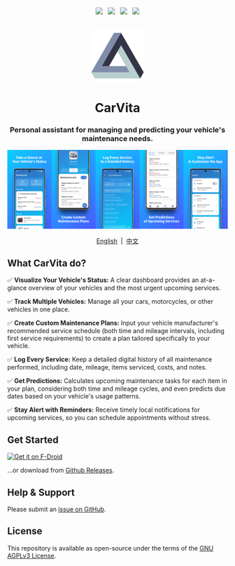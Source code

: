 <p align="center">
  <br/>
  <a href="https://opensource.org/license/agpl-v3" target="_blank"><img src="https://img.shields.io/github/license/JeziL/carvita?style=for-the-badge&color=39a9db&logoColor=000000&labelColor=ececec"></a>
  &nbsp;
  <img src="https://img.shields.io/github/actions/workflow/status/JeziL/carvita/flutter.yml?style=for-the-badge&logoColor=000000&labelColor=ececec">
  &nbsp;
  <a href="https://github.com/JeziL/carvita/releases/latest"><img src="https://img.shields.io/github/v/release/JeziL/carvita?style=for-the-badge&color=f39237&logoColor=000000&labelColor=ececec"></a>
  &nbsp;
  <a href="https://f-droid.org/packages/com.wangjinli.carvita" target="_blank"><img src="https://img.shields.io/f-droid/v/com.wangjinli.carvita?style=for-the-badge&color=f39237&logoColor=000000&labelColor=ececec"></a>
  <br/>
  <br/>
</p>

<p align="center">
  <img src="./assets/icon/icon.png" width="120" title="CarVita">
</p>

<h1 align="center">CarVita</h1>
<h3 align="center">Personal assistant for managing and predicting your vehicle's maintenance needs.</h3>

![](./.design/assets/feature_graphic/output/en/gh-header_image.jpg)

<p align="center">
  <a href="./README.md">English</a>
  &nbsp;|&nbsp;
  <a href="./.design/i18n/README_zh.md">中文</a>
</p>

## What CarVita do?

✅ **Visualize Your Vehicle's Status:** A clear dashboard provides an at-a-glance overview of your vehicles and the most urgent upcoming services.

✅ **Track Multiple Vehicles:** Manage all your cars, motorcycles, or other vehicles in one place.

✅ **Create Custom Maintenance Plans:** Input your vehicle manufacturer's recommended service schedule (both time and mileage intervals, including first service requirements) to create a plan tailored specifically to your vehicle.

✅ **Log Every Service:** Keep a detailed digital history of all maintenance performed, including date, mileage, items serviced, costs, and notes.

✅ **Get Predictions:** Calculates upcoming maintenance tasks for each item in your plan, considering both time and mileage cycles, and even predicts due dates based on your vehicle's usage patterns.

✅ **Stay Alert with Reminders:** Receive timely local notifications for upcoming services, so you can schedule appointments without stress.

## Get Started

[<img src="https://f-droid.org/badge/get-it-on.png"
    alt="Get it on F-Droid"
    height="80">](https://f-droid.org/packages/com.wangjinli.carvita)

...or download from [Github Releases](https://github.com/JeziL/carvita/releases/latest).

## Help & Support

Please submit an [issue on GitHub](https://github.com/JeziL/carvita/issues/new).

## License

This repository is available as open-source under the terms of the [GNU AGPLv3 License](./LICENSE.txt).
